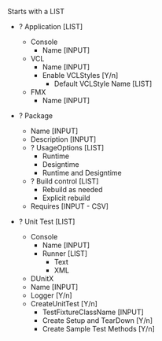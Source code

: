 Starts with a LIST

* ? Application [LIST]
  * Console
    * Name [INPUT]
  * VCL
    * Name [INPUT]
    * Enable VCLStyles [Y/n]
      * Default VCLStyle Name [LIST]
  * FMX
    * Name [INPUT]
* ? Package
  * Name [INPUT]
  * Description [INPUT]
  * ? UsageOptions [LIST]
    * Runtime
    * Designtime
    * Runtime and Designtime
  * ? Build control [LIST]
    * Rebuild as needed
    * Explicit rebuild
  * Requires [INPUT - CSV]
* ? Unit Test [LIST]
  * Console
    * Name [INPUT]
    * Runner [LIST]
      * Text
      * XML  
  <!-- * GUI
    * Name [INPUT] -->
  
  * DUnitX
   * Name [INPUT]
   * Logger [Y/n]
   * CreateUnitTest [Y/n]
     * TestFixtureClassName [INPUT]
     * Create Setup and TearDown [Y/n]
     * Create Sample Test Methods [Y/n]